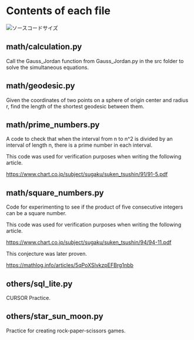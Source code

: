 # Contents of each file

![ソースコードサイズ](https://img.shields.io/github/languages/code-size/yakinoki/test_codes)

## math/calculation.py

Call the Gauss_Jordan function from Gauss_Jordan.py in the src folder to solve the simultaneous equations.

## math/geodesic.py

Given the coordinates of two points on a sphere of origin center and radius r, find the length of the shortest geodesic between them.

## math/prime_numbers.py

A code to check that when the interval from n to n^2 is divided by an interval of length n, there is a prime number in each interval.

This code was used for verification purposes when writing the following article.

https://www.chart.co.jp/subject/sugaku/suken_tsushin/91/91-5.pdf


## math/square_numbers.py

Code for experimenting to see if the product of five consecutive integers can be a square number.

This code was used for verification purposes when writing the following article.

https://www.chart.co.jp/subject/sugaku/suken_tsushin/94/94-11.pdf

This conjecture was later proven.

https://mathlog.info/articles/5qPoXSlvkzpEFBrg1nbb

## others/sql_lite.py

CURSOR Practice.

## others/star_sun_moon.py

Practice for creating rock-paper-scissors games.
